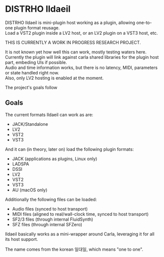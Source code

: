 # DISTRHO Ildaeil

DISTRHO Ildaeil is mini-plugin host working as a plugin, allowing one-to-one plugin format reusage.  
Load a VST2 plugin inside a LV2 host, or an LV2 plugin on a VST3 host, etc.

THIS IS CURRENTLY A WORK IN PROGRESS RESEARCH PROJECT.

It is not known yet how well this can work, mostly testing waters here.  
Currently the plugin will link against carla shared libraries for the plugin host part, embeding UIs if possible.  
Audio and time information works, but there is no latency, MIDI, parameters or state handled right now.  
Also, only LV2 hosting is enabled at the moment.

The project's goals follow

## Goals

The current formats Ildaeil can work as are:
- JACK/Standalone
- LV2
- VST2
- VST3

And it can (in theory, later on) load the following plugin formats:
- JACK (applications as plugins, Linux only)
- LADSPA
- DSSI
- LV2
- VST2
- VST3
- AU (macOS only)

Additionally the following files can be loaded:
- Audio files (synced to host transport)
- MIDI files (aligned to real/wall-clock time, synced to host transport)
- SF2/3 files (through internal FluidSynth)
- SFZ files (through internal SFZero)

Ildaeil basically works as a mini-wrapper around Carla, leveraging it for all its host support.

The name comes from the korean 일대일, which means "one to one".

